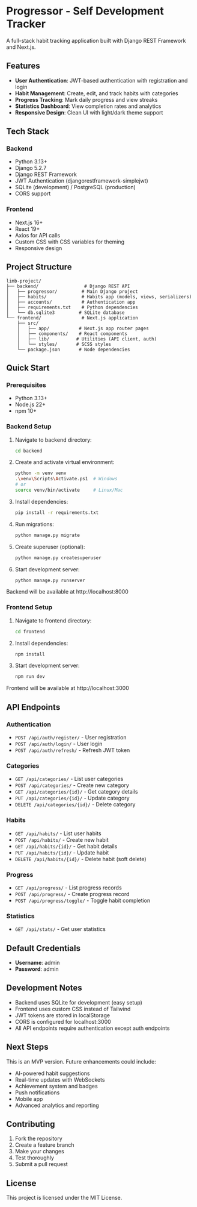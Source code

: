 # Progressor - Self Development Tracker

A full-stack habit tracking application built with Django REST Framework and Next.js.

## Features

- **User Authentication**: JWT-based authentication with registration and login
- **Habit Management**: Create, edit, and track habits with categories
- **Progress Tracking**: Mark daily progress and view streaks
- **Statistics Dashboard**: View completion rates and analytics
- **Responsive Design**: Clean UI with light/dark theme support

## Tech Stack

### Backend
- Python 3.13+
- Django 5.2.7
- Django REST Framework
- JWT Authentication (djangorestframework-simplejwt)
- SQLite (development) / PostgreSQL (production)
- CORS support

### Frontend
- Next.js 16+
- React 19+
- Axios for API calls
- Custom CSS with CSS variables for theming
- Responsive design

## Project Structure

```
limb-project/
├── backend/                 # Django REST API
│   ├── progressor/         # Main Django project
│   ├── habits/             # Habits app (models, views, serializers)
│   ├── accounts/           # Authentication app
│   ├── requirements.txt    # Python dependencies
│   └── db.sqlite3         # SQLite database
└── frontend/               # Next.js application
    ├── src/
    │   ├── app/           # Next.js app router pages
    │   ├── components/    # React components
    │   ├── lib/          # Utilities (API client, auth)
    │   └── styles/       # SCSS styles
    └── package.json       # Node dependencies
```

## Quick Start

### Prerequisites
- Python 3.13+
- Node.js 22+
- npm 10+

### Backend Setup

1. Navigate to backend directory:
   ```bash
   cd backend
   ```

2. Create and activate virtual environment:
   ```bash
   python -m venv venv
   .\venv\Scripts\Activate.ps1  # Windows
   # or
   source venv/bin/activate     # Linux/Mac
   ```

3. Install dependencies:
   ```bash
   pip install -r requirements.txt
   ```

4. Run migrations:
   ```bash
   python manage.py migrate
   ```

5. Create superuser (optional):
   ```bash
   python manage.py createsuperuser
   ```

6. Start development server:
   ```bash
   python manage.py runserver
   ```

Backend will be available at http://localhost:8000

### Frontend Setup

1. Navigate to frontend directory:
   ```bash
   cd frontend
   ```

2. Install dependencies:
   ```bash
   npm install
   ```

3. Start development server:
   ```bash
   npm run dev
   ```

Frontend will be available at http://localhost:3000

## API Endpoints

### Authentication
- `POST /api/auth/register/` - User registration
- `POST /api/auth/login/` - User login
- `POST /api/auth/refresh/` - Refresh JWT token

### Categories
- `GET /api/categories/` - List user categories
- `POST /api/categories/` - Create new category
- `GET /api/categories/{id}/` - Get category details
- `PUT /api/categories/{id}/` - Update category
- `DELETE /api/categories/{id}/` - Delete category

### Habits
- `GET /api/habits/` - List user habits
- `POST /api/habits/` - Create new habit
- `GET /api/habits/{id}/` - Get habit details
- `PUT /api/habits/{id}/` - Update habit
- `DELETE /api/habits/{id}/` - Delete habit (soft delete)

### Progress
- `GET /api/progress/` - List progress records
- `POST /api/progress/` - Create progress record
- `POST /api/progress/toggle/` - Toggle habit completion

### Statistics
- `GET /api/stats/` - Get user statistics

## Default Credentials

- **Username**: admin
- **Password**: admin

## Development Notes

- Backend uses SQLite for development (easy setup)
- Frontend uses custom CSS instead of Tailwind
- JWT tokens are stored in localStorage
- CORS is configured for localhost:3000
- All API endpoints require authentication except auth endpoints

## Next Steps

This is an MVP version. Future enhancements could include:
- AI-powered habit suggestions
- Real-time updates with WebSockets
- Achievement system and badges
- Push notifications
- Mobile app
- Advanced analytics and reporting

## Contributing

1. Fork the repository
2. Create a feature branch
3. Make your changes
4. Test thoroughly
5. Submit a pull request

## License

This project is licensed under the MIT License.